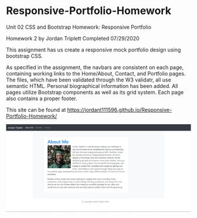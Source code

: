 # Responsive-Portfolio-Homework
Unit 02 CSS and Bootstrap Homework: Responsive Portfolio

Homework 2 by Jordan Triplett
Completed 07/29/2020

This assignment has us create a responsive mock portfolio design using bootstrap CSS.

As specified in the assignment, the navbars are consistent on each page, containing working links to the Home/About, Contact, and Portfolio pages. The files, which have been validated through the W3 validatr, all use semantic HTML. Personal biographical information has been added. All pages utilize Bootstrap components as well as its grid system. Each page also contains a proper footer.

This site can be found at https://jordant111596.github.io/Responsive-Portfolio-Homework/

![Image of Portfolio Site](Assets/Images/Deployed-About-Me-Screenshot-1.png?raw=true "Image of the Deployed Portfolio")
